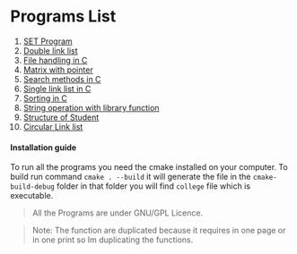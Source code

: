 # Programs List
1. [SET Program](set_program.c)
2. [Double link list](double_link_list.c)
3. [File handling in C](file_operation.c)
4. [Matrix with pointer](matrix_with_pointer.c)
5. [Search methods in C](search_program.c)
6. [Single link list in C](single_link_list.c)
7. [Sorting in C](sort_methods.c)
8. [String operation with library function](string_operation_without_lib.c)
9. [Structure of Student](structure.c)
10. [Circular Link list](circular_link_list.c)

#### Installation guide

To run all the programs you need the cmake installed on your computer.
To build run command `cmake . --build` it will generate the file in the `cmake-build-debug` folder in that folder you will find `college` file which is executable.

> All the Programs are under GNU/GPL Licence.

> Note: The function are duplicated because it requires in one page or in one print so Im duplicating the functions.
